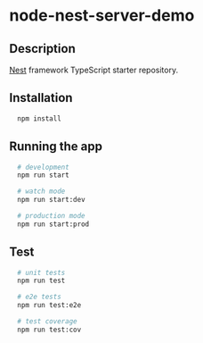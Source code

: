 # node-nest-server-demo

## Description

[Nest](https://github.com/nestjs/nest) framework TypeScript starter repository.

## Installation

```sh
  npm install
```

## Running the app

```sh
  # development
  npm run start

  # watch mode
  npm run start:dev

  # production mode
  npm run start:prod
```

## Test

```sh
  # unit tests
  npm run test

  # e2e tests
  npm run test:e2e

  # test coverage
  npm run test:cov
```

